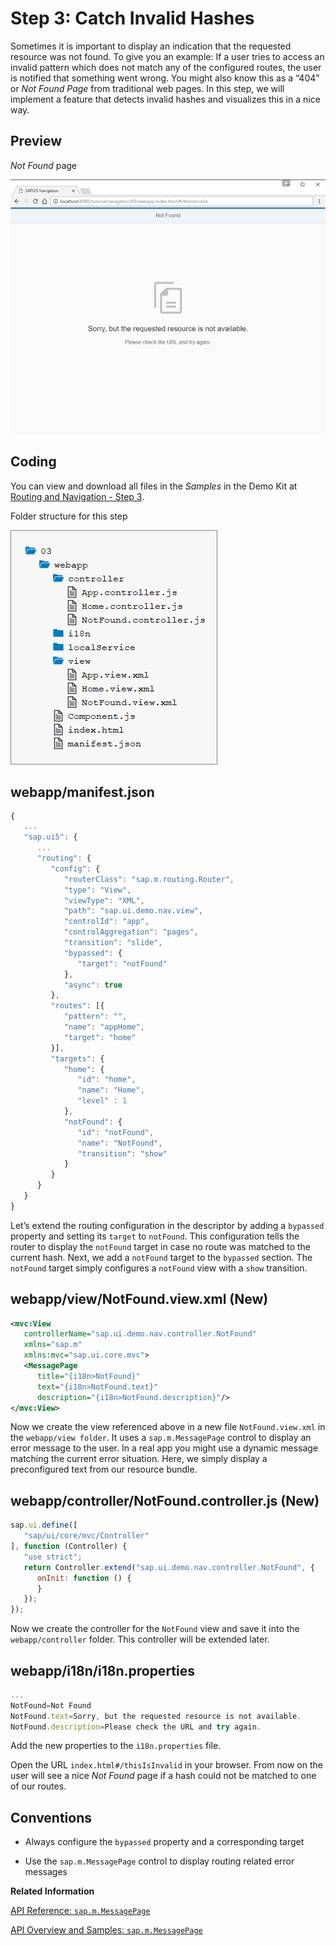 <!-- loioe047e0596e8a4a1db50f4a53c11f4276 -->

# Step 3: Catch Invalid Hashes

Sometimes it is important to display an indication that the requested resource was not found. To give you an example: If a user tries to access an invalid pattern which does not match any of the configured routes, the user is notified that something went wrong. You might also know this as a “404” or *Not Found Page* from traditional web pages. In this step, we will implement a feature that detects invalid hashes and visualizes this in a nice way.



## Preview

   
  
<a name="loioe047e0596e8a4a1db50f4a53c11f4276__fig_r1j_pst_mr"/>*Not Found* page

 ![](images/Tutorial_Navigation_and_Routing_Step_03_81506b2.png "Not Found page") 



## Coding

You can view and download all files in the *Samples* in the Demo Kit at [Routing and Navigation - Step 3](https://ui5.sap.com/#/entity/sap.ui.core.tutorial.navigation/sample/sap.ui.core.tutorial.navigation.03).

   
  
<a name="loioe047e0596e8a4a1db50f4a53c11f4276__fig_chm_4jp_ls"/>Folder structure for this step

 ![](images/Tutorial_Navigation_and_Routing_Step_03b_0b225d6.png "Folder structure for this step") 



## webapp/manifest.json

```js
{
   ...
   "sap.ui5": {
      ...
      "routing": {
         "config": {
            "routerClass": "sap.m.routing.Router",
            "type": "View",
            "viewType": "XML",
            "path": "sap.ui.demo.nav.view",
            "controlId": "app",
            "controlAggregation": "pages",
            "transition": "slide",
            "bypassed": {
               "target": "notFound"
            },
            "async": true
         },
         "routes": [{
            "pattern": "",
            "name": "appHome",
            "target": "home"
         }],
         "targets": {
            "home": {
               "id": "home",
               "name": "Home",
               "level" : 1
            },
            "notFound": {
               "id": "notFound",
               "name": "NotFound",
               "transition": "show"
            }
         }
      }
   }
}
```

Let’s extend the routing configuration in the descriptor by adding a `bypassed` property and setting its `target` to `notFound`. This configuration tells the router to display the `notFound` target in case no route was matched to the current hash. Next, we add a `notFound` target to the `bypassed` section. The `notFound` target simply configures a `notFound` view with a `show` transition.



## webapp/view/NotFound.view.xml \(New\)

```xml
<mvc:View
   controllerName="sap.ui.demo.nav.controller.NotFound"
   xmlns="sap.m"
   xmlns:mvc="sap.ui.core.mvc">
   <MessagePage
      title="{i18n>NotFound}"
      text="{i18n>NotFound.text}"
      description="{i18n>NotFound.description}"/>
</mvc:View>
```

Now we create the view referenced above in a new file `NotFound.view.xml` in the `webapp/view folder`. It uses a `sap.m.MessagePage` control to display an error message to the user. In a real app you might use a dynamic message matching the current error situation. Here, we simply display a preconfigured text from our resource bundle.



## webapp/controller/NotFound.controller.js \(New\)

```js
sap.ui.define([
   "sap/ui/core/mvc/Controller"
], function (Controller) {
   "use strict";
   return Controller.extend("sap.ui.demo.nav.controller.NotFound", {
      onInit: function () {
      }
   });
});
```

Now we create the controller for the `NotFound` view and save it into the `webapp/controller` folder. This controller will be extended later.



## webapp/i18n/i18n.properties

```js
...
NotFound=Not Found
NotFound.text=Sorry, but the requested resource is not available.
NotFound.description=Please check the URL and try again.
```

Add the new properties to the `i18n.properties` file.

Open the URL `index.html#/thisIsInvalid` in your browser. From now on the user will see a nice *Not Found* page if a hash could not be matched to one of our routes.



## Conventions

-   Always configure the `bypassed` property and a corresponding target

-   Use the `sap.m.MessagePage` control to display routing related error messages


**Related Information**  


[API Reference: `sap.m.MessagePage`](https://ui5.sap.com/#/api/sap.m.MessagePage)

[API Overview and Samples: `sap.m.MessagePage` ](https://ui5.sap.com/#/entity/sap.m.MessagePage)

